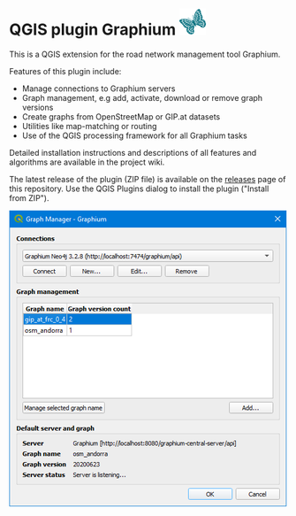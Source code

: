 # QGIS plugin Graphium ![Icon](icons/icon.svg "Icon")

This is a QGIS extension for the road network management tool Graphium.

Features of this plugin include:

- Manage connections to Graphium servers
- Graph management, e.g add, activate, download or remove graph versions
- Create graphs from OpenStreetMap or GIP.at datasets
- Utilities like map-matching or routing
- Use of the QGIS processing framework for all Graphium tasks

Detailed installation instructions and descriptions of all features and algorithms are available in the project wiki.

The latest release of the plugin (ZIP file) is available on the
[releases](https://github.com/graphium-project/graphium-qgis-plugin/releases) page
of this repository. Use the QGIS Plugins dialog to install the plugin ("Install from ZIP").

![Graph Manager](screenshots/graph_manager_1.png "Graph Manager")
